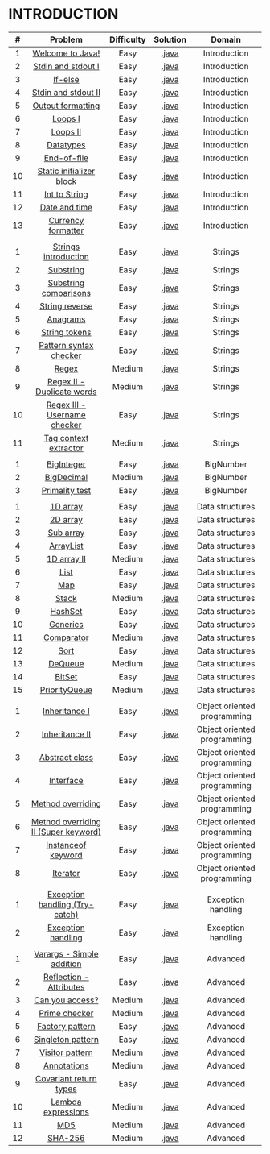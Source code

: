 # INTRODUCTION

|    #   | Problem                                                                                                              | Difficulty | Solution                                                                                                                                                                            |           Domain            |
|:------:|:--------------------------------------------------------------------------------------------------------------------:|:----------:|:-----------------------------------------------------------------------------------------------------------------------------------------------------------------------------------:|:---------------------------:|
|    1   | [Welcome to Java!](https://www.hackerrank.com/challenges/welcome-to-java)                                            |    Easy    | [.java](https://github.com/dimitrietataru/hackerrank/blob/master/Java/01.%20Introduction/01%20-%20Welcome%20to%20Java/Main.java)                                                    |        Introduction         |
|    2   | [Stdin and stdout I](https://www.hackerrank.com/challenges/java-stdin-and-stdout-1)                                  |    Easy    | [.java](https://github.com/dimitrietataru/hackerrank/blob/master/Java/01.%20Introduction/02%20-%20Java%20stdin%20and%20stdout%20I/Main.java)                                        |        Introduction         |
|    3   | [If-else](https://www.hackerrank.com/challenges/java-if-else)                                                        |    Easy    | [.java](https://github.com/dimitrietataru/hackerrank/blob/master/Java/01.%20Introduction/03%20-%20Java%20if-else/Main.java)                                                         |        Introduction         |
|    4   | [Stdin and stdout II](https://www.hackerrank.com/challenges/java-stdin-stdout)                                       |    Easy    | [.java](https://github.com/dimitrietataru/hackerrank/blob/master/Java/01.%20Introduction/04%20-%20Java%20stdin%20and%20stdout%20II/Main.java)                                       |        Introduction         |
|    5   | [Output formatting](https://www.hackerrank.com/challenges/java-output-formatting)                                    |    Easy    | [.java](https://github.com/dimitrietataru/hackerrank/blob/master/Java/01.%20Introduction/05%20-%20Java%20output%20formatting/Main.java)                                             |        Introduction         |
|    6   | [Loops I](https://www.hackerrank.com/challenges/java-loops-i)                                                        |    Easy    | [.java](https://github.com/dimitrietataru/hackerrank/blob/master/Java/01.%20Introduction/06%20-%20Java%20loops%20I/Main.java)                                                       |        Introduction         |
|    7   | [Loops II](https://www.hackerrank.com/challenges/java-loops)                                                         |    Easy    | [.java](https://github.com/dimitrietataru/hackerrank/blob/master/Java/01.%20Introduction/07%20-%20Java%20loops%20II/Main.java)                                                      |        Introduction         |
|    8   | [Datatypes](https://www.hackerrank.com/challenges/java-datatypes)                                                    |    Easy    | [.java](https://github.com/dimitrietataru/hackerrank/blob/master/Java/01.%20Introduction/08%20-%20Java%20datatypes/Main.java)                                                       |        Introduction         |
|    9   | [End-of-file](https://www.hackerrank.com/challenges/java-end-of-file)                                                |    Easy    | [.java](https://github.com/dimitrietataru/hackerrank/blob/master/Java/01.%20Introduction/09%20-%20Java%20end-of-file/Main.java)                                                     |        Introduction         |
|   10   | [Static initializer block](https://www.hackerrank.com/challenges/java-static-initializer-block)                      |    Easy    | [.java](https://github.com/dimitrietataru/hackerrank/blob/master/Java/01.%20Introduction/10%20-%20Java%20static%20initializer%20block/Main.java)                                    |        Introduction         |
|   11   | [Int to String](https://www.hackerrank.com/challenges/java-int-to-string)                                            |    Easy    | [.java](https://github.com/dimitrietataru/hackerrank/blob/master/Java/01.%20Introduction/11%20-%20Java%20int%20to%20string/Main.java)                                               |        Introduction         |
|   12   | [Date and time](https://www.hackerrank.com/challenges/java-date-and-time)                                            |    Easy    | [.java](https://github.com/dimitrietataru/hackerrank/blob/master/Java/01.%20Introduction/12%20-%20Java%20date%20and%20time/Main.java)                                               |        Introduction         |
|   13   | [Currency formatter](https://www.hackerrank.com/challenges/java-currency-formatter)                                  |    Easy    | [.java](https://github.com/dimitrietataru/hackerrank/blob/master/Java/01.%20Introduction/13%20-%20Java%20currency%20formatter/Main.java)                                            |        Introduction         |
|        |                                                                                                                      |            |                                                                                                                                                                                     |                             |
|    1   | [Strings introduction](https://www.hackerrank.com/challenges/java-strings-introduction)                              |    Easy    | [.java](https://github.com/dimitrietataru/hackerrank/blob/master/Java/02.%20Strings/01%20-%20Java%20strings%20introduction/Main.java)                                               |           Strings           |
|    2   | [Substring](https://www.hackerrank.com/challenges/java-substring)                                                    |    Easy    | [.java](https://github.com/dimitrietataru/hackerrank/blob/master/Java/02.%20Strings/02%20-%20Java%20substring/Main.java)                                                            |           Strings           |
|    3   | [Substring comparisons](https://www.hackerrank.com/challenges/java-string-compare)                                   |    Easy    | [.java](https://github.com/dimitrietataru/hackerrank/blob/master/Java/02.%20Strings/03%20-%20Java%20substring%20comparisons/Main.java)                                              |           Strings           |
|    4   | [String reverse](https://www.hackerrank.com/challenges/java-string-reverse)                                          |    Easy    | [.java](https://github.com/dimitrietataru/hackerrank/blob/master/Java/02.%20Strings/04%20-%20Java%20string%20reverse/Main.java)                                                     |           Strings           |
|    5   | [Anagrams](https://www.hackerrank.com/challenges/java-anagrams)                                                      |    Easy    | [.java](https://github.com/dimitrietataru/hackerrank/blob/master/Java/02.%20Strings/05%20-%20Java%20anagrams/Main.java)                                                             |           Strings           |
|    6   | [String tokens](https://www.hackerrank.com/challenges/java-string-tokens)                                            |    Easy    | [.java](https://github.com/dimitrietataru/hackerrank/blob/master/Java/02.%20Strings/06%20-%20Java%20string%20tokens/Main.java)                                                      |           Strings           |
|    7   | [Pattern syntax checker](https://www.hackerrank.com/challenges/pattern-syntax-checker)                               |    Easy    | [.java](https://github.com/dimitrietataru/hackerrank/blob/master/Java/02.%20Strings/07%20-%20Pattern%20syntax%20checker/Main.java)                                                  |           Strings           |
|    8   | [Regex](https://www.hackerrank.com/challenges/java-regex)                                                            |   Medium   | [.java](https://github.com/dimitrietataru/hackerrank/blob/master/Java/02.%20Strings/08%20-%20Java%20regex/Main.java)                                                                |           Strings           |
|    9   | [Regex II - Duplicate words](https://www.hackerrank.com/challenges/duplicate-word)                                   |   Medium   | [.java](https://github.com/dimitrietataru/hackerrank/blob/master/Java/02.%20Strings/09%20-%20Java%20regex%20II%20-%20Duplicate%20words/Main.java)                                   |           Strings           |
|   10   | [Regex III - Username checker](https://www.hackerrank.com/challenges/valid-username-checker)                         |    Easy    | [.java](https://github.com/dimitrietataru/hackerrank/blob/master/Java/02.%20Strings/10%20-%20Java%20regex%20III%20-%20Username%20checker/Main.java)                                 |           Strings           |
|   11   | [Tag context extractor](https://www.hackerrank.com/challenges/tag-content-extractor)                                 |   Medium   | [.java](https://github.com/dimitrietataru/hackerrank/blob/master/Java/02.%20Strings/11%20-%20Tag%20content%20extractor/Main.java)                                                   |           Strings           |
|        |                                                                                                                      |            |                                                                                                                                                                                     |                             |
|    1   | [BigInteger](https://www.hackerrank.com/challenges/java-biginteger)                                                  |    Easy    | [.java](https://github.com/dimitrietataru/hackerrank/blob/master/Java/03.%20BigNumber/01%20-%20Java%20BigInteger/Main.java)                                                         |          BigNumber          |
|    2   | [BigDecimal](https://www.hackerrank.com/challenges/java-bigdecimal)                                                  |   Medium   | [.java](https://github.com/dimitrietataru/hackerrank/blob/master/Java/03.%20BigNumber/02%20-%20Java%20BigDecimal/Main.java)                                                         |          BigNumber          |
|    3   | [Primality test](https://www.hackerrank.com/challenges/java-primality-test)                                          |    Easy    | [.java](https://github.com/dimitrietataru/hackerrank/blob/master/Java/03.%20BigNumber/03%20-%20Java%20primality%20test/Main.java)                                                   |          BigNumber          |
|        |                                                                                                                      |            |                                                                                                                                                                                     |                             |
|    1   | [1D array](https://www.hackerrank.com/challenges/java-1d-array-introduction)                                         |    Easy    | [.java](https://github.com/dimitrietataru/hackerrank/blob/master/Java/04.%20Data%20structures/01%20-%20Java%201D%20array/Main.java)                                                 |       Data structures       |
|    2   | [2D array](https://www.hackerrank.com/challenges/java-2d-array)                                                      |    Easy    | [.java](https://github.com/dimitrietataru/hackerrank/blob/master/Java/04.%20Data%20structures/02%20-%20Java%202D%20array/Main.java)                                                 |       Data structures       |
|    3   | [Sub array](https://www.hackerrank.com/challenges/java-negative-subarray)                                            |    Easy    | [.java](https://github.com/dimitrietataru/hackerrank/blob/master/Java/04.%20Data%20structures/03%20-%20Java%20subarray/Main.java)                                                   |       Data structures       |
|    4   | [ArrayList](https://www.hackerrank.com/challenges/java-arraylist)                                                    |    Easy    | [.java](https://github.com/dimitrietataru/hackerrank/blob/master/Java/04.%20Data%20structures/04%20-%20Java%20arraylist/Main.java)                                                  |       Data structures       |
|    5   | [1D array II](https://www.hackerrank.com/challenges/java-1d-array)                                                   |   Medium   | [.java](https://github.com/dimitrietataru/hackerrank/blob/master/Java/04.%20Data%20structures/05%20-%20Java%201D%20array%20II/Main.java)                                            |       Data structures       |
|    6   | [List](https://www.hackerrank.com/challenges/java-list)                                                              |    Easy    | [.java](https://github.com/dimitrietataru/hackerrank/blob/master/Java/04.%20Data%20structures/06%20-%20Java%20list/Main.java)                                                       |       Data structures       |
|    7   | [Map](https://www.hackerrank.com/challenges/phone-book)                                                              |    Easy    | [.java](https://github.com/dimitrietataru/hackerrank/blob/master/Java/04.%20Data%20structures/07%20-%20Java%20map/Main.java)                                                        |       Data structures       |
|    8   | [Stack](https://www.hackerrank.com/challenges/java-stack)                                                            |   Medium   | [.java](https://github.com/dimitrietataru/hackerrank/blob/master/Java/04.%20Data%20structures/08%20-%20Java%20stack/Main.java)                                                      |       Data structures       |
|    9   | [HashSet](https://www.hackerrank.com/challenges/java-hashset)                                                        |    Easy    | [.java](https://github.com/dimitrietataru/hackerrank/blob/master/Java/04.%20Data%20structures/09%20-%20Java%20hashset/Main.java)                                                    |       Data structures       |
|   10   | [Generics](https://www.hackerrank.com/challenges/java-generics)                                                      |    Easy    | [.java](https://github.com/dimitrietataru/hackerrank/blob/master/Java/04.%20Data%20structures/10%20-%20Java%20generics/Main.java)                                                   |       Data structures       |
|   11   | [Comparator](https://www.hackerrank.com/challenges/java-comparator)                                                  |   Medium   | [.java](https://github.com/dimitrietataru/hackerrank/blob/master/Java/04.%20Data%20structures/11%20-%20Java%20comparator/Main.java)                                                 |       Data structures       |
|   12   | [Sort](https://www.hackerrank.com/challenges/java-sort)                                                              |    Easy    | [.java](https://github.com/dimitrietataru/hackerrank/blob/master/Java/04.%20Data%20structures/12%20-%20Java%20sort/Main.java)                                                       |       Data structures       |
|   13   | [DeQueue](https://www.hackerrank.com/challenges/java-dequeue)                                                        |   Medium   | [.java](https://github.com/dimitrietataru/hackerrank/blob/master/Java/04.%20Data%20structures/13%20-%20Java%20dequeue/Main.java)                                                    |       Data structures       |
|   14   | [BitSet](https://www.hackerrank.com/challenges/java-bitset)                                                          |    Easy    | [.java](https://github.com/dimitrietataru/hackerrank/blob/master/Java/04.%20Data%20structures/14%20-%20Java%20BitSet/Main.java)                                                     |       Data structures       |
|   15   | [PriorityQueue](https://www.hackerrank.com/challenges/java-priority-queue)                                           |   Medium   | [.java](https://github.com/dimitrietataru/hackerrank/blob/master/Java/04.%20Data%20structures/15%20-%20Java%20PriorityQueue/Main.java)                                              |       Data structures       |
|        |                                                                                                                      |            |                                                                                                                                                                                     |                             |
|    1   | [Inheritance I](https://www.hackerrank.com/challenges/java-inheritance-1)                                            |    Easy    | [.java](https://github.com/dimitrietataru/hackerrank/blob/master/Java/05.%20Object%20oriented%20programming/01%20-%20Java%20inheritance%20I/Main.java)                              | Object oriented programming |
|    2   | [Inheritance II](https://www.hackerrank.com/challenges/java-inheritance-2)                                           |    Easy    | [.java](https://github.com/dimitrietataru/hackerrank/blob/master/Java/05.%20Object%20oriented%20programming/02%20-%20Java%20inheritance%20II/Main.java)                             | Object oriented programming |
|    3   | [Abstract class](https://www.hackerrank.com/challenges/java-abstract-class)                                          |    Easy    | [.java](https://github.com/dimitrietataru/hackerrank/blob/master/Java/05.%20Object%20oriented%20programming/03%20-%20Java%20abstract%20class/Main.java)                             | Object oriented programming |
|    4   | [Interface](https://www.hackerrank.com/challenges/java-interface)                                                    |    Easy    | [.java](https://github.com/dimitrietataru/hackerrank/blob/master/Java/05.%20Object%20oriented%20programming/04%20-%20Java%20interface/Main.java)                                    | Object oriented programming |
|    5   | [Method overriding](https://www.hackerrank.com/challenges/java-method-overriding)                                    |    Easy    | [.java](https://github.com/dimitrietataru/hackerrank/blob/master/Java/05.%20Object%20oriented%20programming/05%20-%20Java%20method%20overriding/Main.java)                          | Object oriented programming |
|    6   | [Method overriding II (Super keyword)](https://www.hackerrank.com/challenges/java-method-overriding-2-super-keyword) |    Easy    | [.java](https://github.com/dimitrietataru/hackerrank/blob/master/Java/05.%20Object%20oriented%20programming/06%20-%20Java%20method%20overriding%20II%20(Super%20keyword)/Main.java) | Object oriented programming |
|    7   | [Instanceof keyword](https://www.hackerrank.com/challenges/java-instanceof-keyword)                                  |    Easy    | [.java](https://github.com/dimitrietataru/hackerrank/blob/master/Java/05.%20Object%20oriented%20programming/07%20-%20Java%20instanceof%20keyword/Main.java)                         | Object oriented programming |
|    8   | [Iterator](https://www.hackerrank.com/challenges/java-iterator)                                                      |    Easy    | [.java](https://github.com/dimitrietataru/hackerrank/blob/master/Java/05.%20Object%20oriented%20programming/08%20-%20Java%20iterator/Main.java)                                     | Object oriented programming |
|        |                                                                                                                      |            |                                                                                                                                                                                     |                             |
|    1   | [Exception handling (Try-catch)](https://www.hackerrank.com/challenges/java-exception-handling-try-catch)            |    Easy    | [.java](https://github.com/dimitrietataru/hackerrank/blob/master/Java/06.%20Exception%20handling/01%20-%20Java%20exception%20handling%20(Try-catch)/Main.java)                      |      Exception handling     |
|    2   | [Exception handling](https://www.hackerrank.com/challenges/java-exception-handling)                                  |    Easy    | [.java](https://github.com/dimitrietataru/hackerrank/blob/master/Java/06.%20Exception%20handling/02%20-%20Java%20exception%20handling/Main.java)                                    |      Exception handling     |
|        |                                                                                                                      |            |                                                                                                                                                                                     |                             |
|    1   | [Varargs - Simple addition](https://www.hackerrank.com/challenges/simple-addition-varargs)                           |    Easy    | [.java](https://github.com/dimitrietataru/hackerrank/blob/master/Java/07.%20Advanced/01%20-%20Java%20varargs%20(Simple%20addition)/Main.java)                                       |          Advanced           |
|    2   | [Reflection - Attributes](https://www.hackerrank.com/challenges/java-reflection-attributes)                          |    Easy    | [.java](https://github.com/dimitrietataru/hackerrank/blob/master/Java/07.%20Advanced/02%20-%20Java%20reflection%20(Attributes)/Main.java)                                           |          Advanced           |
|    3   | [Can you access?](https://www.hackerrank.com/challenges/can-you-access)                                              |   Medium   | [.java](https://github.com/dimitrietataru/hackerrank/blob/master/Java/07.%20Advanced/03%20-%20Can%20you%20access/Main.java)                                                         |          Advanced           |
|    4   | [Prime checker](https://www.hackerrank.com/challenges/prime-checker)                                                 |   Medium   | [.java](https://github.com/dimitrietataru/hackerrank/blob/master/Java/07.%20Advanced/04%20-%20Prime%20checker/Main.java)                                                            |          Advanced           |
|    5   | [Factory pattern](https://www.hackerrank.com/challenges/java-factory)                                                |    Easy    | [.java](https://github.com/dimitrietataru/hackerrank/blob/master/Java/07.%20Advanced/05%20-%20Java%20factory%20pattern/Main.java)                                                   |          Advanced           |
|    6   | [Singleton pattern](https://www.hackerrank.com/challenges/java-singleton)                                            |    Easy    | [.java](https://github.com/dimitrietataru/hackerrank/blob/master/Java/07.%20Advanced/06%20-%20Java%20singleton%20pattern/Main.java)                                                 |          Advanced           |
|    7   | [Visitor pattern](https://www.hackerrank.com/challenges/java-vistor-pattern)                                         |   Medium   | [.java](https://github.com/dimitrietataru/hackerrank/blob/master/Java/07.%20Advanced/07%20-%20Java%20visitor%20pattern/Main.java)                                                   |          Advanced           |
|    8   | [Annotations](https://www.hackerrank.com/challenges/java-annotations)                                                |   Medium   | [.java](https://github.com/dimitrietataru/hackerrank/blob/master/Java/07.%20Advanced/08%20-%20Java%20annotations/Main.java)                                                         |          Advanced           |
|    9   | [Covariant return types](https://www.hackerrank.com/challenges/java-covariance)                                      |    Easy    | [.java](https://github.com/dimitrietataru/hackerrank/blob/master/Java/07.%20Advanced/09%20-%20Covariant%20return%20types/Main.java)                                                 |          Advanced           |
|   10   | [Lambda expressions](https://www.hackerrank.com/challenges/java-lambda-expressions)                                  |   Medium   | [.java](https://github.com/dimitrietataru/hackerrank/blob/master/Java/07.%20Advanced/10%20-%20Java%20lambda%20expressions/Main.java)                                                |          Advanced           |
|   11   | [MD5](https://www.hackerrank.com/challenges/java-md5)                                                                |   Medium   | [.java](https://github.com/dimitrietataru/hackerrank/blob/master/Java/07.%20Advanced/11%20-%20Java%20MD5/Main.java)                                                                 |          Advanced           |
|   12   | [SHA-256](https://www.hackerrank.com/challenges/sha-256)                                                             |   Medium   | [.java](https://github.com/dimitrietataru/hackerrank/blob/master/Java/07.%20Advanced/12%20-%20Java%20SHA-256/Main.java)                                                             |          Advanced           |
